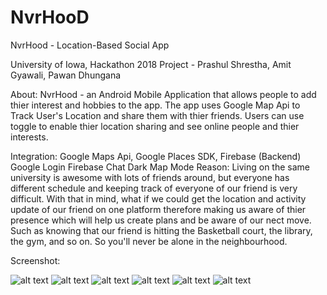 # NvrHooD
NvrHood - Location-Based Social App

University of Iowa, Hackathon 2018 Project - Prashul Shrestha, Amit Gyawali, Pawan Dhungana

About: NvrHood - an Android Mobile Application that allows people to add thier interest and hobbies to the app. The app uses Google Map Api to Track User's Location and share them with thier friends. Users can use toggle to enable thier location sharing and see online people and thier interests. 

Integration: Google Maps Api,
             Google Places SDK,
             Firebase (Backend)
             Google Login
             Firebase Chat
             Dark Map Mode
Reason: Living on the same university is awesome with lots of friends around, but everyone has different schedule and keeping track of everyone of our
        friend is very difficult. With that in mind, what if we could get the location and activity update of our friend on one platform therefore making
        us aware of thier presence which will help us create plans and be aware of our nect move. Such as knowing that our friend is hitting the Basketball
        court, the library, the gym, and so on. So you'll never be alone in the neighbourhood.
        
Screenshot:

![alt text](https://github.com/pradhulstha/NvrHooD/blob/prashul/app/src/main/res/drawable/First.png)    ![alt text](https://github.com/pradhulstha/NvrHooD/blob/prashul/app/src/main/res/drawable/Second.png)       ![alt text](https://github.com/pradhulstha/NvrHooD/blob/prashul/app/src/main/res/drawable/Third.png)        ![alt text](https://github.com/pradhulstha/NvrHooD/blob/prashul/app/src/main/res/drawable/fourth.png)       ![alt text](https://github.com/pradhulstha/NvrHooD/blob/prashul/app/src/main/res/drawable/Fifth.png)        ![alt text](https://github.com/pradhulstha/NvrHooD/blob/prashul/app/src/main/res/drawable/Sixth.png)



          


